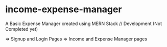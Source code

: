 # income-expense-manager
A Basic Expense Manager created using MERN Stack
// Development (Not Completed yet)

=> Signup and Login Pages => Income and Expense Manager pages
